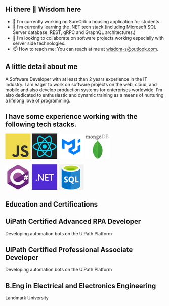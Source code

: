 ## Hi there 👋 Wisdom here

<!--
**wisdom-naz/wisdom-naz** is a ✨ _special_ ✨ repository because its `README.md` (this file) appears on your GitHub profile.

Here are some ideas to get you started: -->

- 🔭 I’m currently working on SureCrib a housing application for students
- 🌱 I’m currently learning the .NET tech stack (including Microsoft SQL Server database, REST, gRPC and GraphQL architectures.)
- 👯 I’m looking to collaborate on software projects working especially with server side technologies.
- 📫 How to reach me: You can reach at me at wisdom-s@outlook.com.
  
## A little detail about me

A Software Developer with at least than 2 years experience in the IT industry.
I am eager to work on software projects on the web, cloud, and mobile and also develop production systems for enterprises worldwide.
I'm also dedicated to enthusiastic and dynamic training as a means of nurturing a lifelong love of programming.
## I have some experience working with the following tech stacks.
<p>
  <img src="JavaScript-logo.png" alt="JavaScript" width="80" height="80">
  <img src="react-logo2.png" alt="React" width="80" height="80">
  <img src="material-logo.png" alt="Material-UI" width="80" height="80">
  <img src="mongodb.png" alt="MongoDB" width="80" height="80">
</p>
<p>
  <img src="c-sharp.png" alt="C#" width="80" height="80">
  <img src="net-logo.png" alt=".NET" width="80" height="80">
  <img src="sql-logo.png" alt="SQL Server" width="80" height="80">
</p>

## Education and Certifications

## UiPath Certified Advanced RPA Developer
Developing automation bots on the UiPath Platform

## UiPath Certified Professional Associate Developer
Developing automation bots on the UiPath Platform

## B.Eng in Electrical and Electronics Engineering
Landmark University
